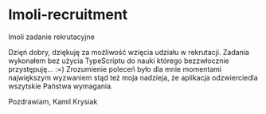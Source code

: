 # Imoli-recruitment
Imoli zadanie rekrutacyjne

Dzięń dobry,
dziękuję za możliwość wzięcia udziału w rekrutacji. 
Zadania wykonałem bez użycia TypeScriptu do nauki którego bezzwłocznie przystępuję... :=)
Zrozumienie poleceń  było dla mnie momentami największym wyzwaniem stąd też moja nadzieja, że aplikacja odzwierciedla wszytskie Państwa wymagania.

Pozdrawiam,
Kamil Krysiak

